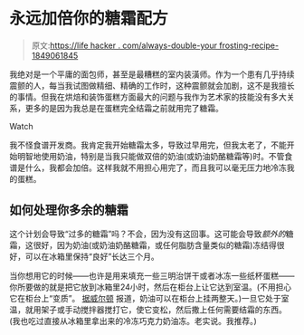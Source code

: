 # 永远加倍你的糖霜配方

> 原文:[https://life hacker . com/always-double-your frosting-recipe-1849061845](https://lifehacker.com/always-double-your-frosting-recipe-1849061845)

我绝对是一个平庸的面包师，甚至是最糟糕的室内装潢师。作为一个患有几乎持续震颤的人，每当我试图做精细、精确的工作时，这种震颤就会加剧，这不是我擅长的事情。但我在烘焙和装饰蛋糕方面最大的问题与我作为艺术家的技能没有多大关系，更多的是因为我总是在蛋糕完全结霜之前就用完了糖霜。

Watch

我不怪食谱开发商。我肯定我开始糖霜太多，导致过早用完，但我太老了，不能开始明智地使用奶油，特别是当我只能做双倍的奶油(或奶油奶酪糖霜等)时。不管食谱是什么，我都会加倍。这样我就不用担心用完了，而且我可以毫无压力地冷冻我的蛋糕。

## 如何处理你多余的糖霜

这个计划会导致“过多的糖霜”吗？不会，因为没有这回事。这可能会导致*额外的*糖霜，这很好，因为奶油(或奶油奶酪糖霜，或任何脂肪含量类似的糖霜)冻结得很好，可以在冰箱里保持“良好”长达三个月。

当你想用它的时候——也许是用来填充一些三明治饼干或者冰冻一些纸杯蛋糕——你所要做的就是把它放到冰箱里24小时，然后在柜台上让它达到室温。(不用担心它在柜台上“变质”。 [据威尔顿](https://blog.wilton.com/how-to-store-buttercream-frosting/) 报道，奶油可以在柜台上挂两整天。)一旦它处于室温，就用架子或手动搅拌器搅打它，使它变松，然后撒上任何需要结霜的东西。(我也吃过直接从冰箱里拿出来的冷冻巧克力奶油冻。老实说。我推荐。)